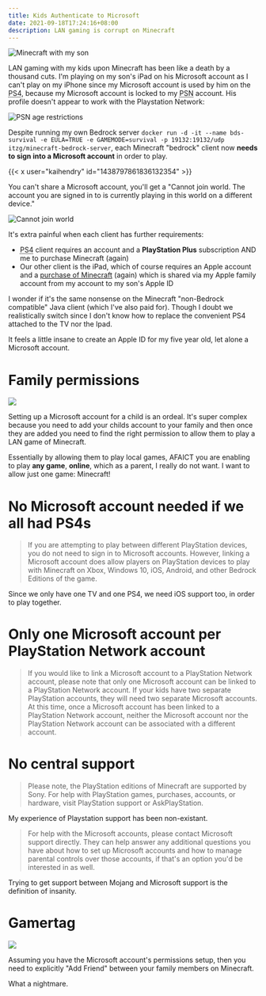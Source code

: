 ```yaml
---
title: Kids Authenticate to Microsoft
date: 2021-09-18T17:24:16+08:00
description: LAN gaming is corrupt on Minecraft
---
```


<img src="https://s.natalian.org/2021-09-19/minecraft-sunday.jpeg" alt="Minecraft with my son">

LAN gaming with my kids upon Minecraft has been like a death by a thousand
cuts. I'm playing on my son's iPad on his Microsoft account as I can't play on
my iPhone since my Microsoft account is used by him on the <abbr
title="PlayStation 4">PS4</abbr>, because my Microsoft account is locked to my
<abbr title="PlayStation Network">PSN</abbr> account. His profile doesn't
appear to work with the Playstation Network:

<img src="https://s.natalian.org/2021-09-18/psn.jpeg" alt="PSN age restrictions">

Despite running my own Bedrock server `docker run -d -it --name bds-survival -e EULA=TRUE -e GAMEMODE=survival -p 19132:19132/udp itzg/minecraft-bedrock-server`, each Minecraft "bedrock" client now **needs to
sign into a Microsoft account** in order to play.

{{< x user="kaihendry" id="1438797861836132354" >}}

You can't share a Microsoft account, you'll get a "Cannot join world. The
account you are signed in to is currently playing in this world on a different
device."

<img src="https://s.natalian.org/2021-09-18/cannot.jpeg" alt="Cannot join world">

It's extra painful when each client has further requirements:

- <abbr title="PlayStation 4">PS4</abbr> client requires an account and a **PlayStation Plus** subscription AND me to purchase Minecraft (again)
- Our other client is the iPad, which of course requires an Apple account and a [purchase of Minecraft](https://apps.apple.com/us/app/minecraft/id479516143) (again) which is shared via my Apple family account from my account to my son's Apple ID

I wonder if it's the same nonsense on the Minecraft "non-Bedrock compatible"
Java client (which I've also paid for). Though I doubt we realistically switch
since I don't know how to replace the convenient PS4 attached to the TV nor the
Ipad.

It feels a little insane to create an Apple ID for my five year old, let alone
a Microsoft account.

# Family permissions

<img src="https://s.natalian.org/2021-09-18/xbox-family.png">

Setting up a Microsoft account for a child is an ordeal. It's super complex
because you need to add your childs account to your family and then once they
are added you need to find the right permission to allow them to play a LAN
game of Minecraft.

Essentially by allowing them to play local games, AFAICT you are enabling to
play **any game**, **online**, which as a parent, I really do not want. I want
to allow just one game: Minecraft!

# No Microsoft account needed if we all had PS4s

> If you are attempting to play between different PlayStation devices, you do not
> need to sign in to Microsoft accounts. However, linking a Microsoft account
> does allow players on PlayStation devices to play with Minecraft on Xbox,
> Windows 10, iOS, Android, and other Bedrock Editions of the game.

Since we only have one TV and one PS4, we need iOS support too, in order to
play together.

# Only one Microsoft account per PlayStation Network account

> If you would like to link a Microsoft account to a PlayStation Network account,
> please note that only one Microsoft account can be linked to a PlayStation
> Network account. If your kids have two separate PlayStation accounts, they will
> need two separate Microsoft accounts. At this time, once a Microsoft account
> has been linked to a PlayStation Network account, neither the Microsoft account
> nor the PlayStation Network account can be associated with a different account.

# No central support

> Please note, the PlayStation editions of Minecraft are supported by Sony. For
> help with PlayStation games, purchases, accounts, or hardware, visit
> PlayStation support or AskPlayStation.

My experience of Playstation support has been non-existant.

> For help with the Microsoft accounts, please contact Microsoft support
> directly. They can help answer any additional questions you have about how to
> set up Microsoft accounts and how to manage parental controls over those
> accounts, if that's an option you'd be interested in as well.

Trying to get support between Mojang and Microsoft support is the definition of
insanity.

# Gamertag

<img src="https://s.natalian.org/2021-09-18/gamertag.jpeg">

Assuming you have the Microsoft account's permissions setup, then you need to
explicitly "Add Friend" between your family members on Minecraft.

What a nightmare.
